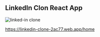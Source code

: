## LinkedIn Clon React App

![linked-in clone](https://user-images.githubusercontent.com/9896395/225523670-e1c42690-cdd4-4975-bb2f-d02939e90188.jpg)

https://linkedin-clone-2ac77.web.app/home
